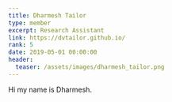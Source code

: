 ```yaml
---
title: Dharmesh Tailor
type: member
excerpt: Research Assistant
link: https://dvtailor.github.io/
rank: 5
date: 2019-05-01 00:00:00
header:
  teaser: /assets/images/dharmesh_tailor.png
---
```


Hi my name is Dharmesh.
